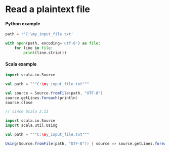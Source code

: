 Read a plaintext file
=====================

#### Python example

```python
path = r'C:\my_input_file.txt'

with open(path, encoding='utf-8') as file:
    for line in file:
        print(line.strip())
```

#### Scala example

```scala
import scala.io.Source

val path = """C:\my_input_file.txt"""

val source = Source.fromFile(path, "UTF-8")
source.getLines.foreach(println)
source.close
```

```scala
// since Scala 2.13

import scala.io.Source
import scala.util.Using

val path = """C:\my_input_file.txt"""

Using(Source.fromFile(path, "UTF-8")) { source => source.getLines.foreach(println) }
```
